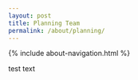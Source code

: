 ```yaml
---
layout: post
title: Planning Team
permalink: /about/planning/
---
```


{% include about-navigation.html %}

test text